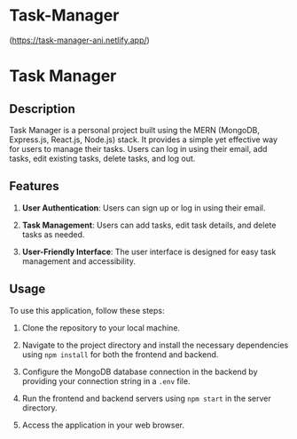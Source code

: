 # Task-Manager
(https://task-manager-ani.netlify.app/)   

# Task Manager

## Description
Task Manager is a personal project built using the MERN (MongoDB, Express.js, React.js, Node.js) stack. It provides a simple yet effective way for users to manage their tasks. Users can log in using their email, add tasks, edit existing tasks, delete tasks, and log out.

## Features
1. **User Authentication**: Users can sign up or log in using their email.

2. **Task Management**: Users can add tasks, edit task details, and delete tasks as needed.

3. **User-Friendly Interface**: The user interface is designed for easy task management and accessibility.

## Usage
To use this application, follow these steps:

1. Clone the repository to your local machine.

2. Navigate to the project directory and install the necessary dependencies using `npm install` for both the frontend and backend.

3. Configure the MongoDB database connection in the backend by providing your connection string in a `.env` file.

4. Run the frontend and backend servers using `npm start` in the server directory.

5. Access the application in your web browser.

